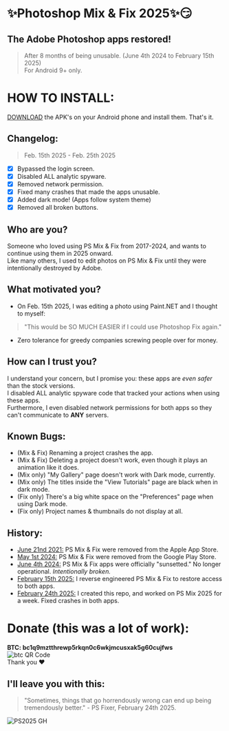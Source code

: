 # ✨Photoshop Mix & Fix 2025✨😏
 
## The Adobe Photoshop apps restored!
> After 8 months of being unusable. (June 4th 2024 to February 15th 2025)  
> For Android 9+ only. 

# HOW TO INSTALL:  
[DOWNLOAD](https://github.com/PSFixer/PhotoshopApps/releases) the APK's on your Android phone and install them. That's it.

## Changelog:
>Feb. 15th 2025 - Feb. 25th 2025
- [x] Bypassed the login screen.  
- [x] Disabled ALL analytic spyware.  
- [x] Removed network permission.  
- [x] Fixed many crashes that made the apps unusable.  
- [x] Added dark mode! (Apps follow system theme)
- [x] Removed all broken buttons.

## Who are you? 
Someone who loved using PS Mix & Fix from 2017-2024, and wants to continue using them in 2025 onward.  
Like many others, I used to edit photos on PS Mix & Fix until they were intentionally destroyed by Adobe.

## What motivated you?
* On Feb. 15th 2025, I was editing a photo using Paint.NET and I thought to myself:  
> "This would be SO MUCH EASIER if I could use Photoshop Fix again."
* Zero tolerance for greedy companies screwing people over for money.

## How can I trust you?
I understand your concern, but I promise you: these apps are *even safer* than the stock versions.  
I disabled ALL analytic spyware code that tracked your actions when using these apps.  
Furthermore, I even disabled network permissions for both apps so they can't communicate to **ANY** servers.

## Known Bugs:
* (Mix & Fix) Renaming a project crashes the app.  
* (Mix & Fix) Deleting a project doesn't work, even though it plays an animation like it does.  
* (Mix only) "My Gallery" page doesn't work with Dark mode, currently.  
* (Mix only) The titles inside the "View Tutorials" page are black when in dark mode.  
* (Fix only) There's a big white space on the "Preferences" page when using Dark mode.  
* (Fix only) Project names & thumbnails do not display at all.  

## History:
* <ins>June 21nd 2021:</ins> PS Mix & Fix were removed from the Apple App Store.
* <ins>May 1st 2024:</ins> PS Mix & Fix were removed from the Google Play Store.
* <ins>June 4th 2024:</ins> PS Mix & Fix apps were officially "sunsetted." No longer operational. *Intentionally broken.*
* <ins>February 15th 2025:</ins> I reverse engineered PS Mix & Fix to restore access to both apps.
* <ins>February 24th 2025:</ins> I created this repo, and worked on PS Mix 2025 for a week. Fixed crashes in both apps.
  
# Donate (this was a lot of work):
**BTC: bc1q9mztthrewp5rkqn0c6wkjmcusxak5g60cujfws**  
![btc QR Code](https://github.com/user-attachments/assets/ca4ac4cc-6d2d-4798-9746-2c05793bcb6a)  
Thank you ❤

## I'll leave you with this:
> "Sometimes, things that go horrendously wrong can end up being tremendously better." - PS Fixer, February 24th 2025.

![PS2025 GH](https://github.com/user-attachments/assets/f5a20562-ca0e-4985-bb89-f4b4835d549d)

